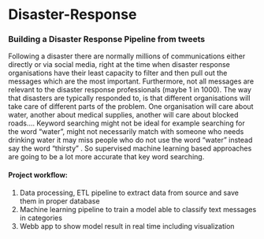 # Disaster-Response
### Building a Disaster Response Pipeline from tweets

Following a disaster there are normally millions of communications either directly or via social media, right at the time when disaster response organisations have their least capacity to filter and then pull out the messages which are the most important. Furthermore, not all messages are relevant to the disaster response professionals (maybe 1 in 1000). The way that disasters are typically responded to, is that different organisations will take care of different parts of the problem. One organisation will care about water, another about medical supplies, another will care about blocked roads…. Keyword searching might not be ideal for example searching for the word “water”, might not necessarily match with someone who needs drinking water it may miss people who do not use the word “water” instead say the word  “thirsty” . So supervised machine learning based approaches are going to be a lot more accurate that key word searching.

#### Project workflow: 
1.	Data processing, ETL pipeline to extract data from source and save them in proper database
2.	Machine learning pipeline to train a model able to classify text messages in categories
3.	Webb app to show model result in real time including visualization
